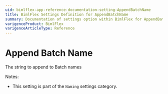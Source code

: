 ```yaml
---
uid: bimlflex-app-reference-documentation-setting-AppendBatchName
title: BimlFlex Settings Definition for AppendBatchName
summary: Documentation of settings option within BimlFlex for AppendBatchName
varigenceProduct: BimlFlex
varigenceArticleType: Reference
---
```


# Append Batch Name

The string to append to Batch names

Notes:
* This setting is part of the `Naming` settings category.
